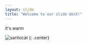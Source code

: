 ```yaml
---
layout: slide
title: "Welcome to our slide deck!"
---
```


it's warm

![saritocat](https://octodex.github.com/images/saritocat.png)
{: .center}
